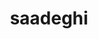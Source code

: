 ---
title: saadeghi
github: https://github.com/saadeghi
mode: dark
transition: 3s
archetype:
  - Little Bit of Everything
---